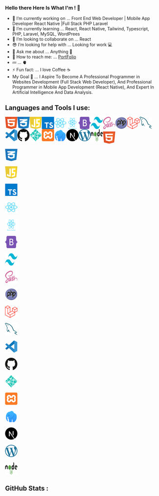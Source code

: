 ### Hello there Here Is What I'm ! 👋

- 🔭 I’m currently working on ... Front End Web Developer | Mobile App Developer React Native |Full Stack PHP Laravel
- 🌱 I’m currently learning ... React, React Native, Tailwind, Typescript, PHP, Laravel, MySQL, WordPrees
- 👯 I’m looking to collaborate on ... React 
- 😎 I’m looking for help with ... Looking for work 💻
- 💬 Ask me about ... Anything 👋
- 💌 How to reach me: ... [PortFolio](https://x39ome.github.io/portfolio_sam/)
- 💤 ... 🫀
- ⚡ Fun fact: ... I love Coffee :coffee:
- My Goal 🎯 ... I Aspire To Become A Professional Programmer in Websites Development (Full Stack Web Developer), And Professional Programmer in Mobile App Development (React Native), And Expert In Artificial Intelligence And Data Analysis.


## Languages and Tools I use:

<img align="left" width="40px" height="40px" alt="HTML5" src="./icons/html.svg" />
<img align="left" width="40px" height="40px" alt="CSS" src="./icons/css.svg" />
<img align="left" width="40px" height="40px" alt="Javascript" src="./icons/javascript.svg" />
<img align="left" width="40px" height="40px" alt="Typescript" src="./icons/typescript.svg" />
<img align="left" width="40px" height="40px" alt="React" src="./icons/react.svg" />
<img align="left" width="40px" height="40px" alt="React Native" src="./icons/react-native.svg" />
<img align="left" width="40px" height="40px" alt="Bootstrap" src="./icons/bootstrap.svg" />
<img align="left" width="40px" height="40px" alt="Tailwind" src="./icons/tailwindcss.svg" />
<img align="left" width="40px" height="40px" alt="sass" src="./icons/sass.svg" />
<img align="left" width="40px" height="40px" alt="Php" src="./icons/php.svg" />
<img align="left" width="40px" height="40px" alt="Laravel" src="./icons/laravel.svg" />
<img align="left" width="40px" height="40px" alt="MySQL" src="./icons/mysql.svg" />
<img align="left" width="40px" height="40px" alt="VSCode" src="./icons/vscode.svg" />
<img align="left" width="40px" height="40px" alt="Github" src="./icons/github.svg" />
<img align="left" width="40px" height="40px" alt="Netlify" src="./icons/netlify.svg" />
<img align="left" width="40px" height="40px" alt="Xammp" src="./icons/xampp.svg" />
<img align="left" width="40px" height="40px" alt="Laragon" src="./icons/laragon.svg" />

<br />

<img width="40px" height="40px" align="left" alt="Next Js" src="./icons/next-js.svg" />
<img width="40px" height="40px" align="left" alt="Wordpress" src="./icons/wordpress.svg" />
<img width="40px" height="40px" align="left" alt="Node Js" src="./icons/nodejs.svg" />

<br />



<p align="left"> <a href="#" target="_blank" rel="noreferrer"> <img src="./icons/html.svg" alt="" width="40" height="40"/> </a><p align="left"> <a href="#" target="_blank" rel="noreferrer"> <img src="./icons/css.svg" alt="" width="40" height="40"/> </a><p align="left"> <a href="#" target="_blank" rel="noreferrer"> <img src="./icons/javascript.svg" alt="" width="40" height="40"/> </a><p align="left"> <a href="#" target="_blank" rel="noreferrer"> <img src="./icons/typescript.svg" alt="" width="40" height="40"/> </a><p align="left"> <a href="#" target="_blank" rel="noreferrer"> <img src="./icons/react.svg" alt="" width="40" height="40"/> </a>
<p align="left"> <a href="#" target="_blank" rel="noreferrer"> <img src="./icons/react-native.svg" alt="" width="40" height="40"/> </a><p align="left"> <a href="#" target="_blank" rel="noreferrer"> <img src="./icons/bootstrap.svg" alt="" width="40" height="40"/> </a><p align="left"> <a href="#" target="_blank" rel="noreferrer"> <img src="./icons/tailwindcss.svg" alt="" width="40" height="40"/> </a><p align="left"> <a href="#" target="_blank" rel="noreferrer"> <img src="./icons/sass.svg" alt="" width="40" height="40"/> </a><p align="left"> <a href="#" target="_blank" rel="noreferrer"> <img src="./icons/php.svg" alt="" width="40" height="40"/> </a><p align="left"> <a href="#" target="_blank" rel="noreferrer"> <img src="./icons/laravel.svg" alt="" width="40" height="40"/> </a><p align="left"> <a href="#" target="_blank" rel="noreferrer"> <img src="./icons/mysql.svg" alt="" width="40" height="40"/> </a><p align="left"> <a href="#" target="_blank" rel="noreferrer"> <img src="./icons/vscode.svg" alt="" width="40" height="40"/> </a><p align="left"> <a href="#" target="_blank" rel="noreferrer"> <img src="./icons/github.svg" alt="" width="40" height="40"/> </a><p align="left"> <a href="#" target="_blank" rel="noreferrer"> <img src="./icons/netlify.svg" alt="" width="40" height="40"/> </a><p align="left"> <a href="#" target="_blank" rel="noreferrer"> <img src="./icons/xampp.svg" alt="" width="40" height="40"/> </a><p align="left"> <a href="#" target="_blank" rel="noreferrer"> <img src="./icons/laragon.svg" alt="" width="40" height="40"/> </a><p align="left"> <a href="#" target="_blank" rel="noreferrer"> <img src="./icons/next-js.svg" alt="" width="40" height="40"/> </a><p align="left"> <a href="#" target="_blank" rel="noreferrer"> <img src="./icons/wordpress.svg" alt="" width="40" height="40"/> </a><p align="left"> <a href="#" target="_blank" rel="noreferrer"> <img src="./icons/nodejs.svg" alt="" width="40" height="40"/> </a>









## GitHub Stats :
